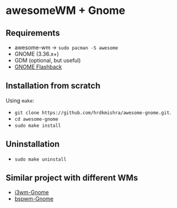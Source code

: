 # awesomeWM + Gnome

## Requirements
* awesome-wm -> `sudo pacman -S awesome`
* GNOME (3.36.x+)
* GDM (optional, but useful)
* [GNOME Flashback](https://github.com/i3-gnome/i3-gnome/wiki/Tips-&-Tricks#gnome-flashback)

## Installation from scratch
Using `make`:
* `git clone https://github.com/hrdkmishra/awesome-gnome.git`.
* `cd awesome-gnome`
* `sudo make install`

## Uninstallation
* `sudo make uninstall`

## Similar project with different WMs

* [i3wm-Gnome](https://github.com/i3-gnome/i3-gnome)
* [bspwm-Gnome](https://github.com/simrat39/bspwm-gnome)
